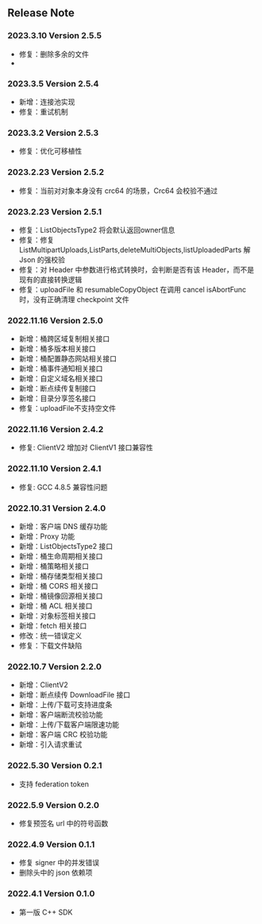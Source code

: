 ## Release Note

### 2023.3.10 Version 2.5.5

- 修复：删除多余的文件
- 
### 2023.3.5 Version 2.5.4

- 新增：连接池实现
- 修复：重试机制

### 2023.3.2 Version 2.5.3

- 修复：优化可移植性

### 2023.2.23 Version 2.5.2

- 修复：当前对对象本身没有 crc64 的场景，Crc64 会校验不通过

### 2023.2.23 Version 2.5.1

- 修复：ListObjectsType2 将会默认返回owner信息
- 修复：修复 ListMultipartUploads,ListParts,deleteMultiObjects,listUploadedParts 解 Json 的强校验
- 修复：对 Header 中参数进行格式转换时，会判断是否有该 Header，而不是现有的直接转换逻辑
- 修复：uploadFile 和 resumableCopyObject 在调用 cancel isAbortFunc 时，没有正确清理 checkpoint 文件

### 2022.11.16 Version 2.5.0

- 新增：桶跨区域复制相关接口
- 新增：桶多版本相关接口
- 新增：桶配置静态网站相关接口
- 新增：桶事件通知相关接口
- 新增：自定义域名相关接口
- 新增：断点续传复制接口
- 新增：目录分享签名接口
- 修复：uploadFile不支持空文件

### 2022.11.16 Version 2.4.2

- 修复: ClientV2 增加对 ClientV1 接口兼容性

### 2022.11.10 Version 2.4.1

- 修复: GCC 4.8.5 兼容性问题

### 2022.10.31 Version 2.4.0

- 新增：客户端 DNS 缓存功能
- 新增：Proxy 功能
- 新增：ListObjectsType2 接口
- 新增：桶生命周期相关接口
- 新增：桶策略相关接口
- 新增：桶存储类型相关接口
- 新增：桶 CORS 相关接口
- 新增：桶镜像回源相关接口
- 新增：桶 ACL 相关接口
- 新增：对象标签相关接口
- 新增：fetch 相关接口
- 修改：统一错误定义
- 修复：下载文件缺陷

### 2022.10.7 Version 2.2.0

- 新增：ClientV2
- 新增：断点续传 DownloadFile 接口
- 新增：上传/下载可支持进度条
- 新增：客户端断流校验功能
- 新增：上传/下载客户端限速功能
- 新增：客户端 CRC 校验功能
- 新增：引入请求重试

### 2022.5.30 Version 0.2.1

- 支持 federation token

### 2022.5.9 Version 0.2.0

- 修复预签名 url 中的符号函数

### 2022.4.9 Version 0.1.1

- 修复 signer 中的并发错误
- 删除头中的 json 依赖项

### 2022.4.1 Version 0.1.0

- 第一版 C++ SDK